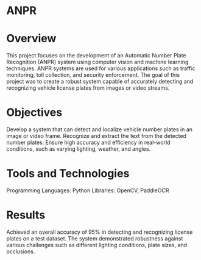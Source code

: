 # ANPR

# Overview
This project focuses on the development of an Automatic Number Plate Recognition (ANPR) system using computer vision and machine learning techniques. ANPR systems are used for various applications such as traffic monitoring, toll collection, and security enforcement. The goal of this project was to create a robust system capable of accurately detecting and recognizing vehicle license plates from images or video streams.

# Objectives
Develop a system that can detect and localize vehicle number plates in an image or video frame.
Recognize and extract the text from the detected number plates.
Ensure high accuracy and efficiency in real-world conditions, such as varying lighting, weather, and angles.

# Tools and Technologies
Programming Languages: Python
Libraries: OpenCV, PaddleOCR

# Results
Achieved an overall accuracy of 95% in detecting and recognizing license plates on a test dataset.
The system demonstrated robustness against various challenges such as different lighting conditions, plate sizes, and occlusions.
